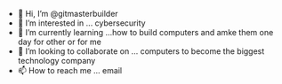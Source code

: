- 👋 Hi, I’m @gitmasterbuilder
- 👀 I’m interested in ... cybersecurity
- 🌱 I’m currently learning ...how to build computers and amke them one day for other or for me
- 💞️ I’m looking to collaborate on ... computers to become the biggest technology company
- 📫 How to reach me ... email

<!---
gitmasterbuilder/gitmasterbuilder is a ✨ special ✨ repository because its `README.md` (this file) appears on your GitHub profile.
You can click the Preview link to take a look at your changes.
--->
